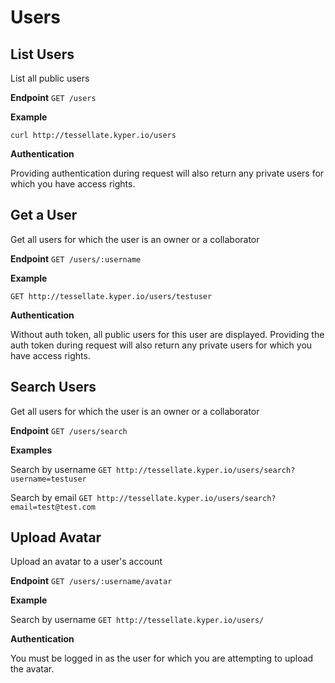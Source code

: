 # Users

## List Users
  List all public users

  **Endpoint** `GET /users`

  **Example**

  `curl http://tessellate.kyper.io/users`

  **Authentication**

  Providing authentication during request will also return any private users for which you have access rights.

## Get a User

  Get all users for which the user is an owner or a collaborator

  **Endpoint** `GET /users/:username`

  **Example**

  `GET http://tessellate.kyper.io/users/testuser`

  **Authentication**

  Without auth token, all public users for this user are displayed. Providing the auth token during request will also return any private users for which you have access rights.

## Search Users

  Get all users for which the user is an owner or a collaborator

  **Endpoint** `GET /users/search`

  **Examples**

  Search by username
  `GET http://tessellate.kyper.io/users/search?username=testuser`

  Search by email
  `GET http://tessellate.kyper.io/users/search?email=test@test.com`

## Upload Avatar

  Upload an avatar to a user's account

  **Endpoint** `GET /users/:username/avatar`

  **Example**

  Search by username
  `GET http://tessellate.kyper.io/users/`

  **Authentication**

  You must be logged in as the user for which you are attempting to upload the avatar.
